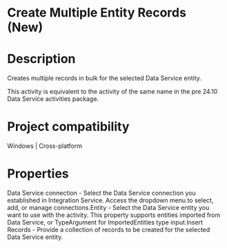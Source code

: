 ﻿# Create Multiple Entity Records (New)

# Description

Creates multiple records in bulk for the selected Data Service entity.

This activity is equivalent to the activity of the same name in the pre 24.10 Data Service activities package.

# Project compatibility

Windows | Cross-platform

# Properties

Data Service connection - Select the Data Service connection you established in Integration Service. Access the dropdown menu to select, add, or manage connections.Entity - Select the Data Service entity you want to use with the activity. This property supports entities imported from Data Service, or TypeArgument for ImportedEntities type input.Insert Records - Provide a collection of records to be created for the selected Data Service entity.
